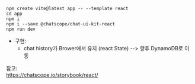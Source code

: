 ```  
npm create vite@latest app -- --template react
cd app
npm i
npm i --save @chatscope/chat-ui-kit-react
npm run dev
```  
- 구현:  
  - chat history가 Brower에서 유지 (react State)  --> 향후 DynamoDB로 이동



참고:  
https://chatscope.io/storybook/react/